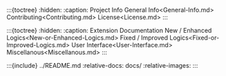 :::{toctree}
:hidden:
:caption: Project Info
General Info<General-Info.md>
Contributing<Contributing.md>
License<License.md>
:::

:::{toctree}
:hidden:
:caption: Extension Documentation
New / Enhanced Logics<New-or-Enhanced-Logics.md>
Fixed / Improved Logics<Fixed-or-Improved-Logics.md>
User Interface<User-Interface.md>
Miscellanous<Miscellanous.md>
:::

:::{include} ../README.md
:relative-docs: docs/
:relative-images:
:::
